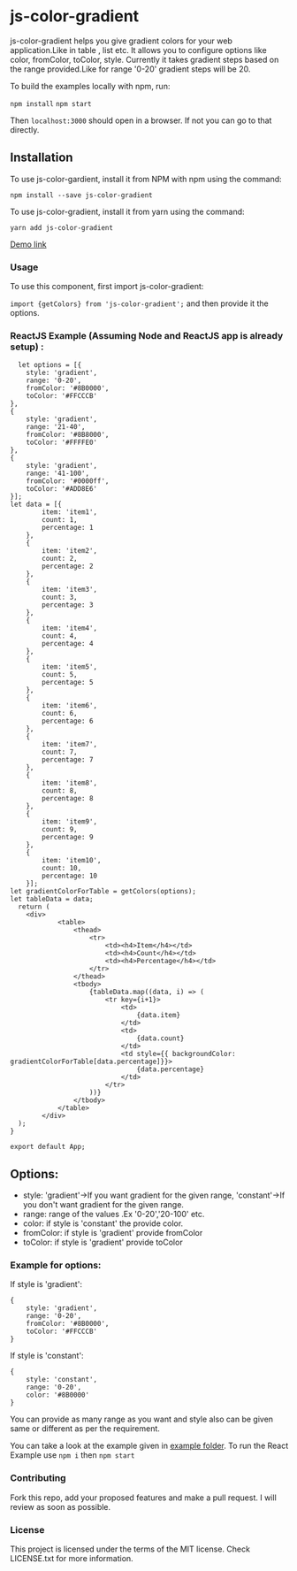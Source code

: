 # js-color-gradient

js-color-gradient helps you give gradient colors for your web application.Like in table , list etc.
It allows you to configure options like color, fromColor, toColor, style.
Currently it takes gradient steps based on the range provided.Like for range '0-20' gradient steps will be 20.

To build the examples locally with npm, run:

`npm install`
`npm start`

Then `localhost:3000` should open in a browser. If not you can go to that directly.

## Installation
To use js-color-gardient, install it from NPM with npm using the command:

`npm install --save js-color-gradient`

To use js-color-gradient, install it from yarn using the command:

`yarn add js-color-gradient`

[Demo link](https://kumarisoni.github.io/js-color-gradient/)

### Usage
To use this component, first import js-color-gradient:

`import {getColors} from 'js-color-gradient';`
and then provide it the options.

### ReactJS Example (Assuming Node and ReactJS app is already setup) :

```function App() {
  let options = [{
    style: 'gradient',
    range: '0-20',
    fromColor: '#8B0000',
    toColor: '#FFCCCB'
},
{
    style: 'gradient',
    range: '21-40',
    fromColor: '#8B8000',
    toColor: '#FFFFE0'
},
{
    style: 'gradient',
    range: '41-100',
    fromColor: '#0000ff',
    toColor: '#ADD8E6'
}];
let data = [{
        item: 'item1',
        count: 1,
        percentage: 1
    },
    {
        item: 'item2',
        count: 2,
        percentage: 2 
    },
    {
        item: 'item3',
        count: 3,
        percentage: 3
    },
    {
        item: 'item4',
        count: 4,
        percentage: 4
    },
    {
        item: 'item5',
        count: 5,
        percentage: 5
    },
    {
        item: 'item6',
        count: 6,
        percentage: 6
    },
    {
        item: 'item7',
        count: 7,
        percentage: 7
    },
    {
        item: 'item8',
        count: 8,
        percentage: 8
    },
    {
        item: 'item9',
        count: 9,
        percentage: 9
    },
    {
        item: 'item10',
        count: 10,
        percentage: 10
    }];
let gradientColorForTable = getColors(options);
let tableData = data;
  return (
    <div>
            <table>
                <thead>
                    <tr>
                        <td><h4>Item</h4></td>
                        <td><h4>Count</h4></td>
                        <td><h4>Percentage</h4></td>
                    </tr>
                </thead>
                <tbody>
                    {tableData.map((data, i) => (
                        <tr key={i+1}>
                            <td>
                                {data.item}
                            </td>
                            <td>
                                {data.count}
                            </td>
                            <td style={{ backgroundColor: gradientColorForTable[data.percentage]}}>
                                {data.percentage}
                            </td>
                        </tr>
                    ))}
                </tbody>
            </table>
        </div>
  );
}

export default App;
```

## Options:

- style: 'gradient'->If you want gradient for the given range, 'constant'->If you don't want
gradient for the given range.
- range: range of the values .Ex '0-20','20-100' etc.
- color: if style is 'constant' the provide color.
- fromColor: if style is 'gradient' provide fromColor
- toColor: if style is 'gradient' provide toColor

### Example for options:
If style is 'gradient':

```options object should be in below format
{
    style: 'gradient',
    range: '0-20',
    fromColor: '#8B0000',
    toColor: '#FFCCCB'
}
```

If style is 'constant':

```options object should be in below format
{
    style: 'constant',
    range: '0-20',
    color: '#8B0000'
}
```

You can provide as many range as you want and style also can be given same or different as per the requirement.

You can take a look at the example given in [example folder](/example/). To run the React Example use `npm i` then `npm start`

### Contributing
Fork this repo, add your proposed features and make a pull request. I will review as soon as possible.

### License
This project is licensed under the terms of the MIT license. Check LICENSE.txt for more information.
